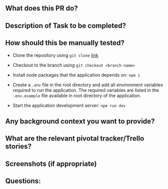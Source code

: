 ## What does this PR do?

## Description of Task to be completed?

## How should this be manually tested?

- Clone the repository using `git clone` [link](https://github.com/nishimweprince/bookstore-bn.git)

- Checkout to the branch using `git checkout <branch-name>`

- Install node packages that the application depends on: `npm i`

- Create a `.env` file in the root directory and add all environment variables required to run the application. The required variables are listed in the `.env.example` file available in root directory of the application.

- Start the application development server: `npm run dev`

## Any background context you want to provide?

## What are the relevant pivotal tracker/Trello stories?

## Screenshots (if appropriate)

## Questions: